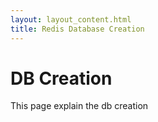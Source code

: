 ```yaml
---
layout: layout_content.html
title: Redis Database Creation
---
```


# DB Creation

This page explain the db creation
